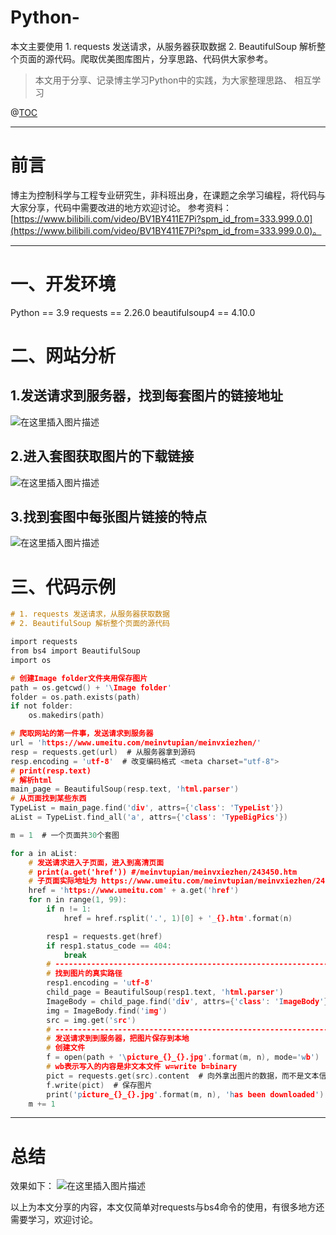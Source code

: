 # Python-
本文主要使用 1. requests 发送请求，从服务器获取数据 2. BeautifulSoup 解析整个页面的源代码。爬取优美图库图片，分享思路、代码供大家参考。

> 本文用于分享、记录博主学习Python中的实践，为大家整理思路、 相互学习

@[TOC](文章目录)

---

# 前言


博主为控制科学与工程专业研究生，非科班出身，在课题之余学习编程，将代码与大家分享，代码中需要改进的地方欢迎讨论。
参考资料：[https://www.bilibili.com/video/BV1BY411E7Pi?spm_id_from=333.999.0.0](https://www.bilibili.com/video/BV1BY411E7Pi?spm_id_from=333.999.0.0)。

---



# 一、开发环境
Python == 3.9
requests == 2.26.0
beautifulsoup4 == 4.10.0





# 二、网站分析
## 1.发送请求到服务器，找到每套图片的链接地址
![在这里插入图片描述](https://img-blog.csdnimg.cn/465477e8e4954933b2ef7840c75c417e.png?x-oss-process=image/watermark,type_d3F5LXplbmhlaQ,shadow_50,text_Q1NETiBATmJlZWU3Nzc3,size_20,color_FFFFFF,t_70,g_se,x_16#pic_center)


## 2.进入套图获取图片的下载链接
![在这里插入图片描述](https://img-blog.csdnimg.cn/9100c2b0130442f3a4709d8dd2d1cd84.png?x-oss-process=image/watermark,type_d3F5LXplbmhlaQ,shadow_50,text_Q1NETiBATmJlZWU3Nzc3,size_20,color_FFFFFF,t_70,g_se,x_16#pic_center)


## 3.找到套图中每张图片链接的特点
![在这里插入图片描述](https://img-blog.csdnimg.cn/6d1d14082b0641f680e99e1ee674a002.png?x-oss-process=image/watermark,type_d3F5LXplbmhlaQ,shadow_50,text_Q1NETiBATmJlZWU3Nzc3,size_20,color_FFFFFF,t_70,g_se,x_16#pic_center)


# 三、代码示例


```c
# 1. requests 发送请求，从服务器获取数据
# 2. BeautifulSoup 解析整个页面的源代码

import requests
from bs4 import BeautifulSoup
import os

# 创建Image folder文件夹用保存图片
path = os.getcwd() + '\Image folder'
folder = os.path.exists(path)
if not folder:
    os.makedirs(path)

# 爬取网站的第一件事，发送请求到服务器
url = 'https://www.umeitu.com/meinvtupian/meinvxiezhen/'
resp = requests.get(url)  # 从服务器拿到源码
resp.encoding = 'utf-8'  # 改变编码格式 <meta charset="utf-8">
# print(resp.text)
# 解析html
main_page = BeautifulSoup(resp.text, 'html.parser')
# 从页面找到某些东西
TypeList = main_page.find('div', attrs={'class': 'TypeList'})
aList = TypeList.find_all('a', attrs={'class': 'TypeBigPics'})

m = 1  # 一个页面共30个套图

for a in aList:
    # 发送请求进入子页面，进入到高清页面
    # print(a.get('href')) #/meinvtupian/meinvxiezhen/243450.htm
    # 子页面实际地址为 https://www.umeitu.com/meinvtupian/meinvxiezhen/243450.htm
    href = 'https://www.umeitu.com' + a.get('href')
    for n in range(1, 99):
        if n != 1:
            href = href.rsplit('.', 1)[0] + '_{}.htm'.format(n)

        resp1 = requests.get(href)
        if resp1.status_code == 404:
            break
        # --------------------------------------------------------------------------
        # 找到图片的真实路径
        resp1.encoding = 'utf-8'
        child_page = BeautifulSoup(resp1.text, 'html.parser')
        ImageBody = child_page.find('div', attrs={'class': 'ImageBody'})
        img = ImageBody.find('img')
        src = img.get('src')
        # --------------------------------------------------------------------------
        # 发送请求到到服务器，把图片保存到本地
        # 创建文件
        f = open(path + '\picture_{}_{}.jpg'.format(m, n), mode='wb')  
        # wb表示写入的内容是非文本文件 w=write b=binary
        pict = requests.get(src).content  # 向外拿出图片的数据，而不是文本信息
        f.write(pict)  # 保存图片
        print('picture_{}_{}.jpg'.format(m, n), 'has been downloaded')
    m += 1

```



---

# 总结
效果如下：
![在这里插入图片描述](https://img-blog.csdnimg.cn/32dc0347a83a4c91be9ed6a641cfdea6.png?x-oss-process=image/watermark,type_d3F5LXplbmhlaQ,shadow_50,text_Q1NETiBATmJlZWU3Nzc3,size_20,color_FFFFFF,t_70,g_se,x_16#pic_center)




以上为本文分享的内容，本文仅简单对requests与bs4命令的使用，有很多地方还需要学习，欢迎讨论。
